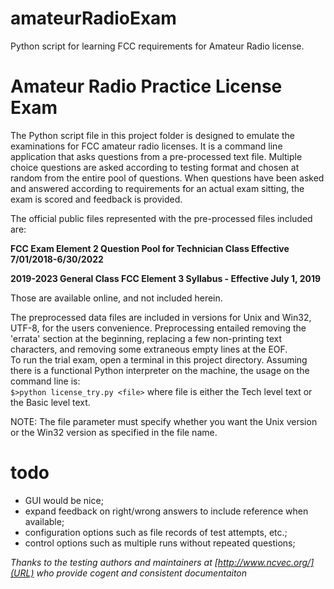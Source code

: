 # amateurRadioExam
Python script for learning FCC requirements for Amateur Radio license.

# Amateur Radio Practice License Exam

The Python script file in this project folder is designed to emulate the examinations for FCC amateur radio licenses.  It is a command line application that asks questions from a pre-processed text file.  Multiple choice questions are asked according to testing format and chosen at random from the entire pool of questions.  When questions have been asked and answered according to requirements for an actual exam sitting, the exam is scored and feedback is provided.

The official public files represented with the pre-processed files included are:

**FCC Exam Element 2 Question Pool for Technician Class Effective 7/01/2018-6/30/2022**

**2019-2023 General Class FCC Element 3 Syllabus - Effective July 1, 2019**

Those are available online, and not included herein.

The preprocessed data files are included in versions for Unix and Win32, UTF-8, for the users convenience.  Preprocessing entailed removing the 'errata' section at the beginning, replacing a few non-printing text characters, and removing some extraneous empty lines at the EOF.  
To run the trial exam, open a terminal in this project directory.  Assuming there is a functional Python interpreter on the machine, the usage on the command line is:  
`$>python license_try.py <file>` where file is either the Tech level text or the Basic level text.

NOTE:  The file parameter must specify whether you want the Unix version or the Win32 version as specified in the file name.

# todo

  * GUI would be nice;
  * expand feedback on right/wrong answers to include reference when available;
  * configuration options such as file records of test attempts, etc.;
  * control options such as multiple runs without repeated questions;

*Thanks to the testing authors and maintainers at [http://www.ncvec.org/](URL) who provide cogent and consistent documentaiton*
